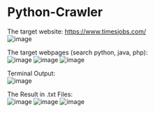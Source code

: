 # Python-Crawler
The target website:		https://www.timesjobs.com/  
![image](https://user-images.githubusercontent.com/61057370/163549750-52ff4a6f-4e4b-41f8-bebb-3b9fdf8c28df.png)  
  
The target webpages (search python, java, php):  
![image](https://user-images.githubusercontent.com/61057370/163549815-8b9d4047-b59d-4df7-b218-8138696b6922.png)
![image](https://user-images.githubusercontent.com/61057370/163549825-dd2736c8-e300-42e5-976c-53327a48b619.png)
![image](https://user-images.githubusercontent.com/61057370/163549831-2bb5faaa-3b9b-40ff-b7a7-1b025050f29b.png)
  
Terminal Output:  
![image](https://user-images.githubusercontent.com/61057370/163549868-3d1da4c1-dba5-4966-91b1-4e8cd83e6fed.png)
  
The Result in .txt Files:  
![image](https://user-images.githubusercontent.com/61057370/163549899-286ad80b-d6bc-4ac4-9efc-154494604996.png)
![image](https://user-images.githubusercontent.com/61057370/163549909-029a7c42-9189-4634-83f8-5991b1f86aef.png)
![image](https://user-images.githubusercontent.com/61057370/163549918-d3856b43-07b6-4c28-80c2-71d6e6f96f2b.png)
